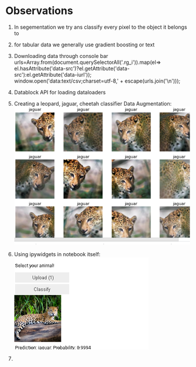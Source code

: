 # Observations

1. In segementation we try ans classify every pixel to the object it belongs to

2.  for tabular data we generally use gradient boosting or text

3. Downloading data through console bar
urls=Array.from(document.querySelectorAll('.rg_i')).map(el=> el.hasAttribute('data-src')?el.getAttribute('data-src'):el.getAttribute('data-iurl'));
window.open('data:text/csv;charset=utf-8,' + escape(urls.join('\n')));

4. Datablock API for loading dataloaders

5. Creating a leopard, jaguar, cheetah classifier
    Data Augmentation:
    ![](data_aug.png)
6. Using ipywidgets in notebook itself:
    ![](note_app.png)

7. 